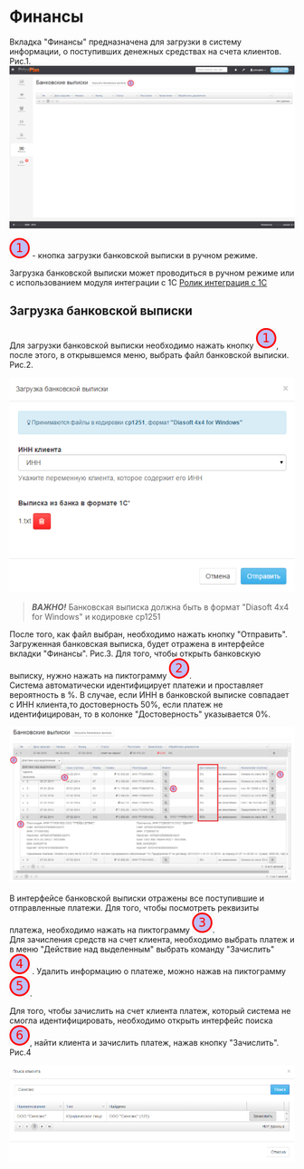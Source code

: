 # Финансы

Вкладка "Финансы" предназначена для загрузки в систему информации, о поступивших денежных средствах на счета клиентов. Рис.1.  
![](.gitbook/assets/finansi1.png)

![](.gitbook/assets/1.png) - кнопка загрузки банковской выписки в ручном режиме.

Загрузка банковской выписки может проводиться в ручном режиме или с использованием модуля интеграции с 1С [Ролик интеграция с 1С](http://www.youtube.com/watch?v=7wSDOFz_V2c)

## Загрузка банковской выписки

Для загрузки банковской выписки необходимо нажать кнопку ![](.gitbook/assets/1.png), после этого, в открывшемся меню, выбрать файл банковской выписки. Рис.2.

![](.gitbook/assets/finansi2.png)

> _**ВАЖНО!**_ Банковская выписка должна быть в формат "Diasoft 4x4 for Windows" и кодировке cp1251

После того, как файл выбран, необходимо нажать кнопку "Отправить". Загруженная банковская выписка, будет отражена в интерфейсе вкладки "Финансы". Рис.3. Для того, чтобы открыть банковскую выписку, нужно нажать на пиктограмму ![](.gitbook/assets/2.png).  
Система автоматически идентифицирует платежи и проставляет вероятность в %. В случае, если ИНН в банковской выписке совпадает с ИНН клиента,то достоверность 50%, если платеж не идентифицирован, то в колонке "Достоверность" указывается 0%.

![](.gitbook/assets/finansi3.png)

В интерфейсе банковской выписки отражены все поступившие и отправленные платежи. Для того, чтобы посмотреть реквизиты платежа, необходимо нажать на пиктограмму ![](.gitbook/assets/3.png).  
Для зачисления средств на счет клиента, необходимо выбрать платеж и в меню "Действие над выделенным" выбрать команду "Зачислить" ![](.gitbook/assets/4.png) . Удалить информацию о платеже, можно нажав на пиктограмму ![](.gitbook/assets/5.png).

Для того, чтобы зачислить на счет клиента платеж, который система не смогла идентифицировать, необходимо открыть интерфейс поиска ![](.gitbook/assets/6.png), найти клиента и зачислить платеж, нажав кнопку "Зачислить". Рис.4

![](.gitbook/assets/finansi4.png)

